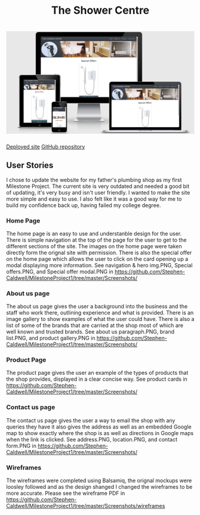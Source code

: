 <h1 align="center">The Shower Centre</h1>
<h1 align="center"><img src="Screenshots/MP1 responsiveness.PNG" /></h1>
<a href="https://stephen-caldwell.github.io/MilestoneProject1/">Deployed site</a>
<a href="https://github.com/Stephen-Caldwell/MilestoneProject1">GitHub repository</a>

## User Stories
I chose to update the website for my father's plumbing shop as my first Milestone Project. The current site is very outdated and needed a good bit of updating, it's very busy and isn't user friendly. I wanted to make the site more simple and easy to use. I also felt like it was a good way for me to build my confidence back up, having failed my college degree.
### Home Page
The home page is an easy to use and understanble design for the user. There is simple navigation at the top of the page for the user to get to the different sections of the site.
The images on the home page were taken directly form the orignal site with permission. There is also the special offer on the home page which allows the user to click on the card opening up a modal displaying more information.
See navigation & hero img.PNG, Special offers.PNG, and Special offer modal.PNG in https://github.com/Stephen-Caldwell/MilestoneProject1/tree/master/Screenshots/

### About us page
The about us page gives the user a background into the business and the staff who work there, outlining experience and what is provided.
There is an image gallery to show examples of what the user could have. There is also a list of some of the brands that are carried at the shop most of which are well known and trusted brands.
See about us paragraph.PNG, brand list.PNG, and product gallery.PNG in https://github.com/Stephen-Caldwell/MilestoneProject1/tree/master/Screenshots/

### Product Page
The product page gives the user an example of the types of products that the shop provides, displayed in a clear concise way.
See product cards in https://github.com/Stephen-Caldwell/MilestoneProject1/tree/master/Screenshots/

### Contact us page
The contact us page gives the user a way to email the shop with any queries they have it also gives the address as well as an embedded Google map to show exactly where the shop is as well as directions in Google maps when the link is clicked.
See address.PNG, location.PNG, and contact form.PNG in https://github.com/Stephen-Caldwell/MilestoneProject1/tree/master/Screenshots/

### Wireframes
The wireframes were completed using Balsamiq, the orignal mockups were loosley followed and as the design shanged I changed the wireframes to be more accurate.
Please see the wireframe PDF in https://github.com/Stephen-Caldwell/MilestoneProject1/tree/master/Screenshots/wireframes

